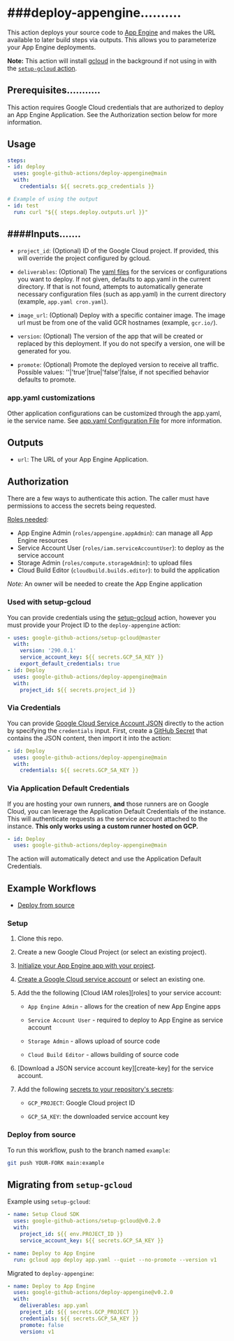 <!--
Copyright 2020 Google LLC

Licensed under the Apache License, Version 2.0 (the "License");
you may not use this file except in compliance with the License.
You may obtain a copy of the License at

    http://www.apache.org/licenses/LICENSE-2.0

Unless required by applicable law or agreed to in writing, software
distributed under the License is distributed on an "AS IS" BASIS,
WITHOUT WARRANTIES OR CONDITIONS OF ANY KIND, either express or implied.
See the License for the specific language governing permissions and
limitations under the License.
-->
# ###deploy-appengine..........

This action deploys your source code to [App Engine][gae] and makes the URL
available to later build steps via outputs. This allows you to parameterize your
App Engine deployments.

**Note:** This action will install [gcloud](https://cloud.google.com/sdk) in the
background if not using in with the [`setup-gcloud` action][setup-gcloud].

## Prerequisites...........

This action requires Google Cloud credentials that are authorized to deploy an
App Engine Application. See the Authorization section below for more information.

## Usage

```yaml
steps:
- id: deploy
  uses: google-github-actions/deploy-appengine@main
  with:
    credentials: ${{ secrets.gcp_credentials }}

# Example of using the output
- id: test
  run: curl "${{ steps.deploy.outputs.url }}"
```

## ####Inputs.......

- `project_id`: (Optional) ID of the Google Cloud project. If provided, this
  will override the project configured by gcloud.

- `deliverables`: (Optional) The [yaml files](https://cloud.google.com/appengine/docs/standard/nodejs/configuration-files#optional_configuration_files)
  for the services or configurations you want to deploy. If not given, defaults
  to app.yaml in the current directory. If that is not found, attempts to
  automatically generate necessary configuration files (such as app.yaml) in
  the current directory (example, `app.yaml cron.yaml`).

- `image_url`: (Optional) Deploy with a specific container image. The image url
  must be from one of the valid GCR hostnames (example, `gcr.io/`).

- `version`: (Optional) The version of the app that will be created or replaced
  by this deployment. If you do not specify a version, one will be generated for
  you.

- `promote`: (Optional) Promote the deployed version to receive all traffic. 
  Possible values: ''|'true'|true|'false'|false, if not specified behavior defaults to promote.

### app.yaml customizations

Other application configurations can be customized through the app.yaml, ie the
service name. See [app.yaml Configuration File](https://cloud.google.com/appengine/docs/standard/nodejs/config/appref)
for more information.

## Outputs

- `url`: The URL of your App Engine Application.

## Authorization

There are a few ways to authenticate this action. The caller must have
permissions to access the secrets being requested.

[Roles needed](https://cloud.google.com/appengine/docs/standard/python/roles#predefined_roles):

- App Engine Admin (`roles/appengine.appAdmin`): can manage all App Engine resources
- Service Account User (`roles/iam.serviceAccountUser`): to deploy as the service account
- Storage Admin (`roles/compute.storageAdmin`): to upload files
- Cloud Build Editor (`cloudbuild.builds.editor`): to build the application

*Note:* An owner will be needed to create the App Engine application

### Used with setup-gcloud

You can provide credentials using the [setup-gcloud][setup-gcloud] action,
however you must provide your Project ID to the `deploy-appengine` action:

```yaml
- uses: google-github-actions/setup-gcloud@master
  with:
    version: '290.0.1'
    service_account_key: ${{ secrets.GCP_SA_KEY }}
    export_default_credentials: true
- id: Deploy
  uses: google-github-actions/deploy-appengine@main
  with:
    project_id: ${{ secrets.project_id }}
```

### Via Credentials

You can provide [Google Cloud Service Account JSON][sa] directly to the action
by specifying the `credentials` input. First, create a [GitHub
Secret][gh-secret] that contains the JSON content, then import it into the
action:

```yaml
- id: Deploy
  uses: google-github-actions/deploy-appengine@main
  with:
    credentials: ${{ secrets.GCP_SA_KEY }}
```

### Via Application Default Credentials

If you are hosting your own runners, **and** those runners are on Google Cloud,
you can leverage the Application Default Credentials of the instance. This will
authenticate requests as the service account attached to the instance. **This
only works using a custom runner hosted on GCP.**

```yaml
- id: Deploy
  uses: google-github-actions/deploy-appengine@main
```

The action will automatically detect and use the Application Default
Credentials.

## Example Workflows

* [Deploy from source](#deploy-from-source)

### Setup

1.  Clone this repo.

1. Create a new Google Cloud Project (or select an existing project).

1. [Initialize your App Engine app with your project](https://cloud.google.com/appengine/docs/standard/nodejs/console#console).

1.  [Create a Google Cloud service account][sa] or select an existing one.

1.  Add the the following [Cloud IAM roles][roles] to your service account:

    - `App Engine Admin` - allows for the creation of new App Engine apps

    - `Service Account User` -  required to deploy to App Engine as service account

    - `Storage Admin` - allows upload of source code

    - `Cloud Build Editor` - allows building of source code

1.  [Download a JSON service account key][create-key] for the service account.

1.  Add the following [secrets to your repository's secrets][gh-secret]:

    - `GCP_PROJECT`: Google Cloud project ID

    - `GCP_SA_KEY`: the downloaded service account key

### Deploy from source

To run this workflow, push to the branch named `example`:

```sh
git push YOUR-FORK main:example
```

## Migrating from `setup-gcloud`

Example using `setup-gcloud`:

```YAML
- name: Setup Cloud SDK
  uses: google-github-actions/setup-gcloud@v0.2.0
  with:
    project_id: ${{ env.PROJECT_ID }}
    service_account_key: ${{ secrets.GCP_SA_KEY }}

- name: Deploy to App Engine
  run: gcloud app deploy app.yaml --quiet --no-promote --version v1

```

Migrated to `deploy-appengine`:

```YAML
- name: Deploy to App Engine
  uses: google-github-actions/deploy-appengine@v0.2.0
  with:
    deliverables: app.yaml
    project_id: ${{ secrets.GCP_PROJECT }}
    credentials: ${{ secrets.GCP_SA_KEY }}
    promote: false
    version: v1
```

[gae]: https://cloud.google.com/appengine
[sm]: https://cloud.google.com/secret-manager
[sa]: https://cloud.google.com/iam/docs/creating-managing-service-accounts
[gh-runners]: https://help.github.com/en/actions/hosting-your-own-runners/about-self-hosted-runners
[gh-secret]: https://help.github.com/en/actions/configuring-and-managing-workflows/creating-and-storing-encrypted-secrets
[setup-gcloud]: https://github.com/google-github-actions/setup-gcloud/
